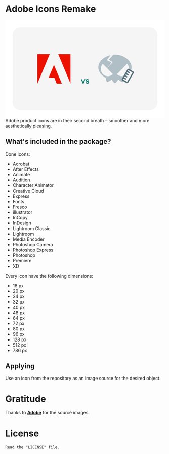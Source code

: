 # Adobe Icons Remake
<img id="banner" align="center" src="README_banner.webp" alt="Banner image" />
Adobe product icons are in their second breath – smoother and more aesthetically pleasing.

## What's included in the package?
Done icons:
* Acrobat
* After Effects
* Animate
* Audition
* Character Animator
* Creative Cloud
* Express
* Fonts
* Fresco
* illustrator
* InCopy
* InDesign
* Lightroom Classic
* Lightroom
* Media Encoder
* Photoshop Camera
* Photoshop Express
* Photoshop
* Premiere
* XD

Every icon have the following dimensions:
* 16 px
* 20 px
* 24 px
* 32 px
* 40 px
* 48 px
* 64 px
* 72 px
* 80 px
* 96 px
* 128 px
* 512 px
* 786 px

## Applying
Use an icon from the repository as an image source for the desired object.

# Gratitude
Thanks to [**Adobe**](https://www.adobe.com/) for the source images.

# License
```
Read the "LICENSE" file.
```